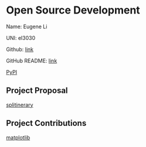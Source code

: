 # Open Source Development

Name: Eugene Li

UNI: el3030

Github: [link](https://github.com/el3030)

GitHub README: [link](https://github.com/el3030/el3030/blob/main/README.md)

[PyPI](https://pypi.org/user/el3030/)

## Project Proposal

[splitinerary](../projects/python/splitinerary.md)

## Project Contributions

[matplotlib](../projects/python/matplotlib.md)

